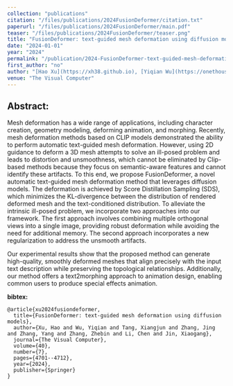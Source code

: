 ```yaml
---
collection: "publications"
citation: "/files/publications/2024FusionDeformer/citation.txt"
paperurl: "/files/publications/2024FusionDeformer/main.pdf"
teaser: "/files/publications/2024FusionDeformer/teaser.png"
title: "FusionDeformer: text-guided mesh deformation using diffusion models"
date: "2024-01-01"
year: "2024"
permalink: "/publication/2024-FusionDeformer-text-guided-mesh-deformation-using-diffusion-models"
first_author: "no"
author: "[Hao Xu](https://xh38.github.io), [Yiqian Wu](https://onethousandwu.com), Xiangjun Tang, Jing Zhang, Yang Zhang, Zhebin Zhang, Chen Li, [Xiaogang Jin](http://www.cad.zju.edu.cn/home/jin/)."
venue: "The Visual Computer"
---
```

## Abstract:
Mesh deformation has a wide range of applications, including character creation, geometry modeling, deforming animation, and morphing. 
Recently, mesh deformation methods based on CLIP models demonstrated the ability to perform automatic text-guided mesh deformation. 
However, using 2D guidance to deform a 3D mesh attempts to solve an ill-posed problem and leads to distortion and unsmoothness, which cannot be eliminated by Clip-based methods because they focus on semantic-aware features and cannot identify these artifacts. 
To this end, we propose FusionDeformer, a novel automatic text-guided mesh deformation method that leverages diffusion models. The deformation is achieved by Score Distillation Sampling (SDS), which minimizes the KL-divergence between the distribution of rendered deformed mesh and the text-conditioned distribution. To alleviate the intrinsic ill-posed problem, we incorporate two approaches into our framework. The first approach involves combining multiple orthogonal views into a single image, providing robust deformation while avoiding the need for additional memory. The second approach incorporates a new regularization to address the unsmooth artifacts. 

Our experimental results show that the proposed method can generate high-quality, smoothly deformed meshes that align precisely with the input text description while preserving the topological relationships. 
Additionally, our method offers a text2morphing approach to animation design, enabling common users to produce special effects animation. 

**bibtex:**
```
@article{xu2024fusiondeformer,
  title={FusionDeformer: text-guided mesh deformation using diffusion models},
  author={Xu, Hao and Wu, Yiqian and Tang, Xiangjun and Zhang, Jing and Zhang, Yang and Zhang, Zhebin and Li, Chen and Jin, Xiaogang},
  journal={The Visual Computer},
  volume={40},
  number={7},
  pages={4701--4712},
  year={2024},
  publisher={Springer}
}
```
